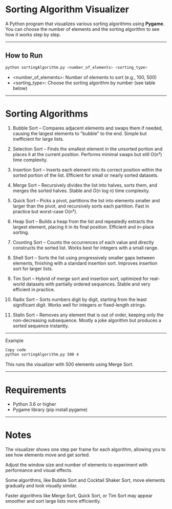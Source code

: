 # Sorting Algorithm Visualizer

A Python program that visualizes various sorting algorithms using **Pygame**.  
You can choose the number of elements and the sorting algorithm to see how it works step by step.

---

## How to Run

```bash
python sortingAlgorithm.py <number_of_elements> <sorting_type>

```
 - <number_of_elements>: Number of elements to sort (e.g., 100, 500)
 - <sorting_type>: Choose the sorting algorithm by number (see table below)

---

# Sorting Algorithms
1. Bubble Sort – Compares adjacent elements and swaps them if needed, causing the largest elements to "bubble" to the end. Simple but inefficient for large lists.

2. Selection Sort – Finds the smallest element in the unsorted portion and places it at the current position. Performs minimal swaps but still O(n²) time complexity.

3. Insertion Sort – Inserts each element into its correct position within the sorted portion of the list. Efficient for small or nearly sorted datasets.

4. Merge Sort – Recursively divides the list into halves, sorts them, and merges the sorted halves. Stable and O(n log n) time complexity.

5. Quick Sort – Picks a pivot, partitions the list into elements smaller and larger than the pivot, and recursively sorts each partition. Fast in practice but worst-case O(n²).

6. Heap Sort – Builds a heap from the list and repeatedly extracts the largest element, placing it in its final position. Efficient and in-place sorting.

7. Counting Sort – Counts the occurrences of each value and directly constructs the sorted list. Works best for integers with a small range.

8. Shell Sort – Sorts the list using progressively smaller gaps between elements, finishing with a standard insertion sort. Improves insertion sort for larger lists.

9. Tim Sort – Hybrid of merge sort and insertion sort, optimized for real-world datasets with partially ordered sequences. Stable and very efficient in practice.

10. Radix Sort – Sorts numbers digit by digit, starting from the least significant digit. Works well for integers or fixed-length strings.

11. Stalin Sort – Removes any element that is out of order, keeping only the non-decreasing subsequence. Mostly a joke algorithm but produces a sorted sequence instantly.

---

Example
```bash
Copy code
python sortingAlgorithm.py 500 4
```
This runs the visualizer with 500 elements using Merge Sort.

---

# Requirements
 - Python 3.6 or higher
 - Pygame library (pip install pygame)

---

# Notes
The visualizer shows one step per frame for each algorithm, allowing you to see how elements move and get sorted.

Adjust the window size and number of elements to experiment with performance and visual effects.

Some algorithms, like Bubble Sort and Cocktail Shaker Sort, move elements gradually and look visually similar.

Faster algorithms like Merge Sort, Quick Sort, or Tim Sort may appear smoother and sort large lists more efficiently.
